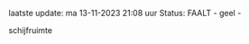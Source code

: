 laatste update: 
ma 13-11-2023 21:08   uur 
Status: FAALT - geel - 
<div class="service Y">schijfruimte</div>